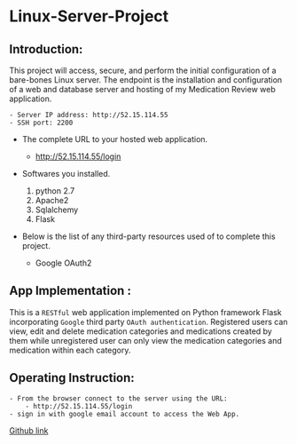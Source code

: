 # Linux-Server-Project

## Introduction:
This project will access, secure, and perform the initial configuration of a bare-bones Linux server. The endpoint is the installation and configuration of a web and database server and hosting of my Medication Review web application.

    - Server IP address: http://52.15.114.55
    - SSH port: 2200

  - The complete URL to your hosted web application.
       - http://52.15.114.55/login

  - Softwares you installed.
    1. python 2.7
    2. Apache2
    3. Sqlalchemy
    4. Flask

  - Below is the list of any third-party resources used of to complete this project.
      - Google OAuth2


## App Implementation :
This is a `RESTful` web application implemented on Python framework Flask incorporating `Google` third party `OAuth authentication`. Registered users can view, edit and delete medication categories and medications created by them while unregistered user can only view the medication categories and medication within each category.

## Operating Instruction:
    - From the browser connect to the server using the URL:
        - http://52.15.114.55/login
    - sign in with google email account to access the Web App.

[Github link](https://github.com/jocoder22/Linux-Server-Project.git)
